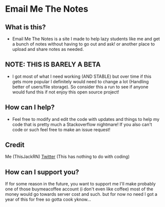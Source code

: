 # Email Me The Notes
##  What is this?

- Email Me The Notes is a site I made to help lazy students like me and get a bunch of notes without having to go out and ask! or another place to upload and share notes as needed.

## NOTE: THIS IS BARELY A BETA

 - I got most of what I need working (AND STABLE) but over time if this gets more popular I definitely would need to change a lot (Handling better of users/file storage). So consider this a run to see if anyone would fund this if not enjoy this open source project! 

 
## How can I help?
 - Feel free to modify and edit the code with updates and things to help my code that is pretty much a Stackoverflow nightmare! If you also can't code or such feel free to make an issue request!

## Credit
Me (ThisJackRN)
[Twitter](https://x.com/ThisJackRN) (This has nothing to do with coding)

## How can I support you?

If for some reason in the future, you want to support me I'll make probably one of those buymeacoffee account (i don't even like coffee) most of the money would go towards server cost and such. but for now no need I got a year of this for free so gotta cook yknow...
